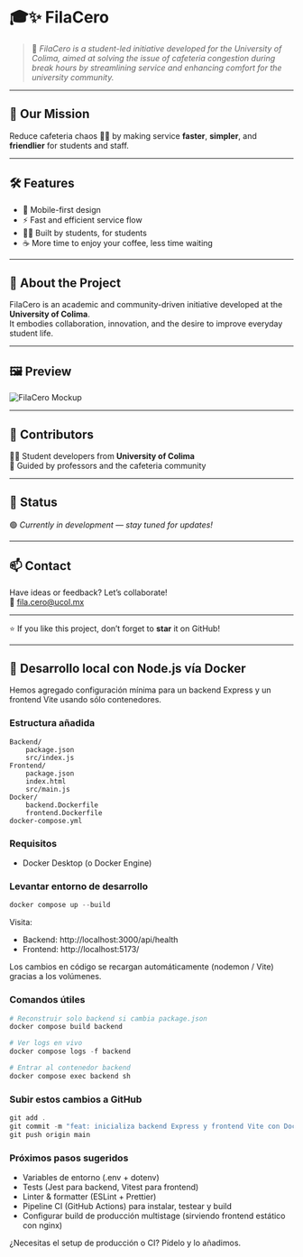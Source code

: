 # 🎓✨ FilaCero

> 🚀 *FilaCero is a student-led initiative developed for the University of Colima, aimed at solving the issue of cafeteria congestion during break hours by streamlining service and enhancing comfort for the university community.*

---

## 🎯 **Our Mission**
Reduce cafeteria chaos 🥪🍔 by making service **faster**, **simpler**, and **friendlier** for students and staff.  

---

## 🛠️ **Features**
- 📱 Mobile-first design  
- ⚡ Fast and efficient service flow  
- 👩‍🎓 Built by students, for students  
- ☕ More time to enjoy your coffee, less time waiting  

---

## 🏫 **About the Project**
FilaCero is an academic and community-driven initiative developed at the **University of Colima**.  
It embodies collaboration, innovation, and the desire to improve everyday student life.  

---

## 🖼️ **Preview**
![FilaCero Mockup](https://via.placeholder.com/600x300.png?text=FilaCero+App+Preview)  

---

## 🤝 **Contributors**
👨‍💻 Student developers from **University of Colima**  
🙌 Guided by professors and the cafeteria community  

---

## 📌 **Status**
🟢 *Currently in development — stay tuned for updates!*  

---

## 📫 **Contact**
Have ideas or feedback? Let’s collaborate!  
📧 fila.cero@ucol.mx  

---

⭐ If you like this project, don’t forget to **star** it on GitHub!

---

## 🚀 Desarrollo local con Node.js vía Docker

Hemos agregado configuración mínima para un backend Express y un frontend Vite usando sólo contenedores.

### Estructura añadida
```
Backend/
	package.json
	src/index.js
Frontend/
	package.json
	index.html
	src/main.js
Docker/
	backend.Dockerfile
	frontend.Dockerfile
docker-compose.yml
```

### Requisitos
* Docker Desktop (o Docker Engine)

### Levantar entorno de desarrollo
```powershell
docker compose up --build
```
Visita:
* Backend: http://localhost:3000/api/health
* Frontend: http://localhost:5173/

Los cambios en código se recargan automáticamente (nodemon / Vite) gracias a los volúmenes.

### Comandos útiles
```powershell
# Reconstruir solo backend si cambia package.json
docker compose build backend

# Ver logs en vivo
docker compose logs -f backend

# Entrar al contenedor backend
docker compose exec backend sh
```

### Subir estos cambios a GitHub
```powershell
git add .
git commit -m "feat: inicializa backend Express y frontend Vite con Docker"
git push origin main
```

### Próximos pasos sugeridos
* Variables de entorno (.env + dotenv)
* Tests (Jest para backend, Vitest para frontend)
* Linter & formatter (ESLint + Prettier)
* Pipeline CI (GitHub Actions) para instalar, testear y build
* Configurar build de producción multistage (sirviendo frontend estático con nginx)

¿Necesitas el setup de producción o CI? Pídelo y lo añadimos.

